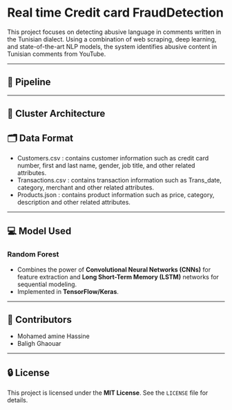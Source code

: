 # Real time Credit card FraudDetection


This project focuses on detecting abusive language in comments written in the Tunisian dialect. Using a combination of web scraping, deep learning, and state-of-the-art NLP models, the system identifies abusive content in Tunisian comments from YouTube.

---

## 🚀 Pipeline

---

## 🔧 Cluster Architecture



## 🗂️ Data Format

- Customers.csv : contains customer information such as credit card number, first and last name, gender, job title, and other related attributes.
- Transactions.csv : contains transaction information such as Trans_date, category, merchant and other related attributes.
- Products.json : contains product information such as price, category, description and other related attributes.

---

## 💻 Model Used

### Random Forest
- Combines the power of **Convolutional Neural Networks (CNNs)** for feature extraction and **Long Short-Term Memory (LSTM)** networks for sequential modeling.
- Implemented in **TensorFlow/Keras**.

---

## 🌟 Contributors

 - Mohamed amine Hassine
 - Baligh Ghaouar
 
---

## 🔒 License

This project is licensed under the **MIT License**. See the `LICENSE` file for details.

